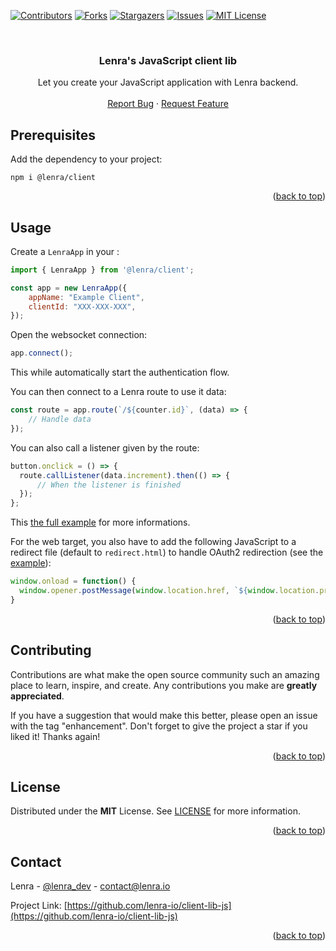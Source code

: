 <div id="top"></div>
<!--
*** This README was created with https://github.com/othneildrew/Best-README-Template
-->



<!-- PROJECT SHIELDS -->
[![Contributors][contributors-shield]][contributors-url]
[![Forks][forks-shield]][forks-url]
[![Stargazers][stars-shield]][stars-url]
[![Issues][issues-shield]][issues-url]
[![MIT License][license-shield]][license-url]



<!-- PROJECT LOGO -->
<br />
<div align="center">

<h3 align="center">Lenra's JavaScript client lib</h3>

  <p align="center">
    Let you create your JavaScript application with Lenra backend.
    <br />
    <br />
    <a href="https://github.com/lenra-io/client-lib-js/issues">Report Bug</a>
    ·
    <a href="https://github.com/lenra-io/client-lib-js/issues">Request Feature</a>
  </p>
</div>




<!-- GETTING STARTED -->

## Prerequisites

Add the dependency to your project:

```console
npm i @lenra/client
```

<p align="right">(<a href="#top">back to top</a>)</p>


<!-- USAGE EXAMPLES -->
## Usage

Create a `LenraApp` in your :

```javascript
import { LenraApp } from '@lenra/client';

const app = new LenraApp({
    appName: "Example Client",
    clientId: "XXX-XXX-XXX",
});
```

Open the websocket connection:

```javascript
app.connect();
```

This while automatically start the authentication flow.

You can then connect to a Lenra route to use it data:

```javascript
const route = app.route(`/${counter.id}`, (data) => {
    // Handle data
});
```

You can also call a listener given by the route:

```javascript
button.onclick = () => {
  route.callListener(data.increment).then(() => {
      // When the listener is finished
  });
};
```

This [the full example](./example/src/index.js) for more informations.


For the web target, you also have to add the following JavaScript to a redirect file (default to `redirect.html`) to handle OAuth2 redirection (see the [example](./example/redirect.html)):

```javascript
window.onload = function() {
  window.opener.postMessage(window.location.href, `${window.location.protocol}//${window.location.host}`);
}
```

<p align="right">(<a href="#top">back to top</a>)</p>


<!-- CONTRIBUTING -->
## Contributing

Contributions are what make the open source community such an amazing place to learn, inspire, and create. Any contributions you make are **greatly appreciated**.

If you have a suggestion that would make this better, please open an issue with the tag "enhancement".
Don't forget to give the project a star if you liked it! Thanks again!

<p align="right">(<a href="#top">back to top</a>)</p>



<!-- LICENSE -->
## License

Distributed under the **MIT** License. See [LICENSE](./LICENSE) for more information.

<p align="right">(<a href="#top">back to top</a>)</p>



<!-- CONTACT -->
## Contact

Lenra - [@lenra_dev](https://twitter.com/lenra_dev) - contact@lenra.io

Project Link: [https://github.com/lenra-io/client-lib-js](https://github.com/lenra-io/client-lib-js)

<p align="right">(<a href="#top">back to top</a>)</p>


<!-- MARKDOWN LINKS & IMAGES -->
<!-- https://www.markdownguide.org/basic-syntax/#reference-style-links -->
[contributors-shield]: https://img.shields.io/github/contributors/lenra-io/client-lib-js.svg?style=for-the-badge
[contributors-url]: https://github.com/lenra-io/client-lib-js/graphs/contributors
[forks-shield]: https://img.shields.io/github/forks/lenra-io/client-lib-js.svg?style=for-the-badge
[forks-url]: https://github.com/lenra-io/client-lib-js/network/members
[stars-shield]: https://img.shields.io/github/stars/lenra-io/client-lib-js.svg?style=for-the-badge
[stars-url]: https://github.com/lenra-io/client-lib-js/stargazers
[issues-shield]: https://img.shields.io/github/issues/lenra-io/client-lib-js.svg?style=for-the-badge
[issues-url]: https://github.com/lenra-io/client-lib-js/issues
[license-shield]: https://img.shields.io/github/license/lenra-io/client-lib-js.svg?style=for-the-badge
[license-url]: https://github.com/lenra-io/client-lib-js/blob/master/LICENSE
